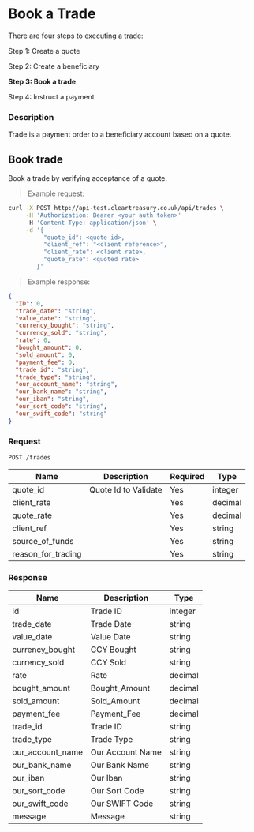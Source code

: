 # Book a Trade

There are four steps to executing a trade:

Step 1: Create a quote

Step 2: Create a beneficiary

**Step 3: Book a trade**

Step 4: Instruct a payment

### Description

Trade is a payment order to a beneficiary account based on a quote. <!-- TODO: Once created then a trade needs to be funded during next 5 working days. In the event that it does not, it will get automatically cancelled. -->

## Book trade

Book a trade by verifying acceptance of a quote.

> Example request:

```bash
curl -X POST http://api-test.cleartreasury.co.uk/api/trades \
     -H 'Authorization: Bearer <your auth token>'
     -H 'Content-Type: application/json' \
     -d '{
          "quote_id": <quote id>,
          "client_ref": "<client reference>",
          "client_rate": <client rate>,
          "quote_rate": <quoted rate>
        }'
```

> Example response:

```json
{
  "ID": 0,
  "trade_date": "string",
  "value_date": "string",
  "currency_bought": "string",
  "currency_sold": "string",
  "rate": 0,
  "bought_amount": 0,
  "sold_amount": 0,
  "payment_fee": 0,
  "trade_id": "string",
  "trade_type": "string",
  "our_account_name": "string",
  "our_bank_name": "string",
  "our_iban": "string",
  "our_sort_code": "string",
  "our_swift_code": "string"
}
```

### Request

`POST /trades`

| Name               | Description          | Required | Type    |
| ------------------ | -------------------- | -------- | ------- |
| quote_id           | Quote Id to Validate | Yes      | integer |
| client_rate        |                      | Yes      | decimal |
| quote_rate         |                      | Yes      | decimal |
| client_ref         |                      | Yes      | string  |
| source_of_funds    |                      | Yes      | string  |
| reason_for_trading |                      | Yes      | string  |

### Response

| Name             | Description      | Type    |
| ---------------- | ---------------- | ------- |
| id               | Trade ID         | integer |
| trade_date       | Trade Date       | string  |
| value_date       | Value Date       | string  |
| currency_bought  | CCY Bought       | string  |
| currency_sold    | CCY Sold         | string  |
| rate             | Rate             | decimal |
| bought_amount    | Bought_Amount    | decimal |
| sold_amount      | Sold_Amount      | decimal |
| payment_fee      | Payment_Fee      | decimal |
| trade_id         | Trade ID         | string  |
| trade_type       | Trade Type       | string  |
| our_account_name | Our Account Name | string  |
| our_bank_name    | Our Bank Name    | string  |
| our_iban         | Our Iban         | string  |
| our_sort_code    | Our Sort Code    | string  |
| our_swift_code   | Our SWIFT Code   | string  |
| message          | Message          | string  |
